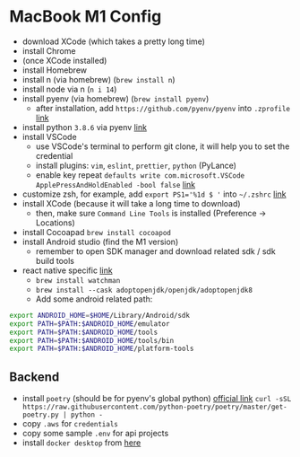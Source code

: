 # MacBook M1 Config
- download XCode (which takes a pretty long time)
- install Chrome
- (once XCode installed)
- install Homebrew
- install n (via homebrew) (`brew install n`)
- install node via n (`n i 14`)
- install pyenv (via homebrew) (`brew install pyenv`)
  * after installation, add `https://github.com/pyenv/pyenv` into `.zprofile` [link](https://github.com/pyenv/pyenv)
- install python `3.8.6` via pyenv [link](https://laict.medium.com/install-python-on-macos-11-m1-apple-silicon-using-pyenv-12e0729427a9)
- install VSCode
  * use VSCode's terminal to perform git clone, it will help you to set the credential
  * install plugins: `vim`, `eslint`, `prettier`, `python` (PyLance)
  * enable key repeat `defaults write com.microsoft.VSCode ApplePressAndHoldEnabled -bool false` [link](https://stackoverflow.com/questions/39972335/how-do-i-press-and-hold-a-key-and-have-it-repeat-in-vscode)
- customize zsh, for example, add `export PS1='%1d $ '` into `~/.zshrc` [link](https://superuser.com/questions/1108413/zsh-prompt-with-current-working-directory/1108504)
- install XCode (because it will take a long time to download)
  * then, make sure `Command Line Tools` is installed (Preference -> Locations)
- install Cocoapad `brew install cocoapod`
- install Android studio (find the M1 version)
  * remember to open SDK manager and download related sdk / sdk build tools
- react native specific [link](https://reactnative.dev/docs/environment-setup)
  * `brew install watchman`
  * `brew install --cask adoptopenjdk/openjdk/adoptopenjdk8`
  * Add some android related path:
```bash
export ANDROID_HOME=$HOME/Library/Android/sdk
export PATH=$PATH:$ANDROID_HOME/emulator
export PATH=$PATH:$ANDROID_HOME/tools
export PATH=$PATH:$ANDROID_HOME/tools/bin
export PATH=$PATH:$ANDROID_HOME/platform-tools
```
## Backend
- install `poetry` (should be for pyenv's global python) [official link](https://python-poetry.org/docs/)
`curl -sSL https://raw.githubusercontent.com/python-poetry/poetry/master/get-poetry.py | python -`
- copy `.aws` for `credentials`
- copy some sample `.env` for api projects
- install `docker desktop` from [here](https://docs.docker.com/desktop/mac/apple-silicon/)
